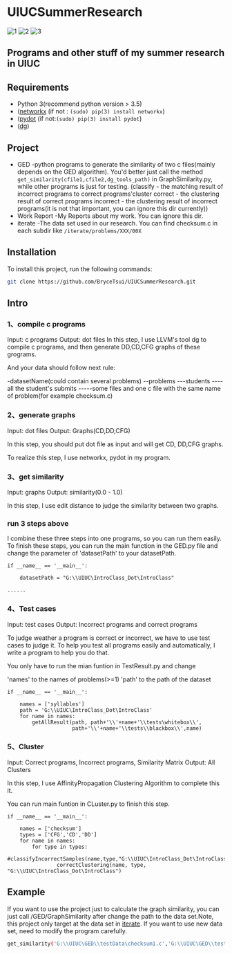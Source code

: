 # UIUCSummerResearch
![1](https://img.shields.io/github/issues/BryceTsui/UIUCSummerResearch) ![2](https://img.shields.io/github/forks/BryceTsui/UIUCSummerResearch) ![3](https://img.shields.io/github/stars/BryceTsui/UIUCSummerResearch)

## Programs and other stuff of my summer research in UIUC

## Requirements
 * Python 3(recommend python version > 3.5)
 * ([networkx](https://github.com/networkx/networkx) (if not : `(sudo) pip(3) install networkx`)
 * ([pydot](https://github.com/pydot/pydot) (if not:`(sudo) pip(3) install pydot`)
 * ([dg](https://github.com/mchalupa/dg))
 
 ## Project
 * GED -python programs to generate the similarity of two c files(mainly depends on the GED algorithm). You'd better just call the method ```get_similarity(cfile1,cfile2,dg_tools_path)``` in GraphSimilarity.py, while other programs is just for testing. 
 (classify - the matching result of incorrect programs to correct programs'cluster
 correct - the clustering result of correct programs
 incorrect - the clustering result of incorrect programs(it is not that important, you can ignore this dir currently))
 * Work Report -My Reports about my work. You can ignore this dir. 
 * iterate -The data set used in our research. You can find checksum.c in each subdir like ```/iterate/problems/XXX/00X```
 
 
 
## Installation

To install this project, run the following commands:
```bash
git clone https://github.com/BryceTsui/UIUCSummerResearch.git
```
## Intro
### 1、compile c programs
Input: c programs
Output: dot files 
In this step, I use LLVM's tool dg to compile c programs, and then generate DD,CD,CFG graphs of these grograms. 

And your data should follow next rule:

-datasetName(could contain several problems)
--problems
---students
----all the student's submits
-----some files and one c file with the same name of problem(for example checksum.c)


### 2、generate graphs

Input: dot files
Output: Graphs(CD,DD,CFG)

In this step, you should put dot file as input and will get CD, DD,CFG graphs.

To realize this step, I use networkx, pydot in my program.

### 3、get similarity

Input: graphs
Output: similarity(0.0 - 1.0)

In this step, I use edit distance to judge the similarity between two graphs.


### run 3 steps above
I combine these three steps into one programs, so you can run them easily.
To finish these steps, you can run the main function in the GED.py file and change the parameter of 'datasetPath' to your datasetPath.

```
if __name__ == '__main__':

    datasetPath = "G:\\UIUC\IntroClass_Dot\IntroClass"

......

```

### 4、Test cases

Input: test cases
Output: Incorrect programs and correct programs

To judge weather a program is correct or incorrect, we have to use test cases to judge it. 
To help you test all programs easily and automatically, I write a program to help you do that. 

You only have to run the mian funtion in TestResult.py and change 

'names' to the names of problems(>=1)
'path' to the path of the dataset

```
if __name__ == '__main__':

    names = ['syllables']
    path = 'G:\\UIUC\IntroClass_Dot\IntroClass'
    for name in names:
        getAllResult(path, path+'\\'+name+'\\tests\whitebox\\',
                     path+'\\'+name+'\\tests\\blackbox\\',name)

```

### 5、Cluster
Input: Correct programs, Incorrect programs, Similarity Matrix
Output: All Clusters

In this step, I use AffinityPropagation Clustering Algorithm to complete this it. 

You can run main funtion in CLuster.py to finish this step.

```
if __name__ == '__main__':

    names = ['checksum']
    types = ['CFG','CD','DD']
    for name in names:
        for type in types:
                #classifyIncorrectSamples(name,type,"G:\\UIUC\IntroClass_Dot\IntroClass")
                correctClustering(name, type, "G:\\UIUC\IntroClass_Dot\IntroClass")
```



## Example
If you want to use the project just to calculate the graph similarity, you can just call /GED/GraphSimilarity after change the path to the data set.Note, this project only target at the data set in [iterate](https://github.com/BryceTsui/UIUCSummerResearch/tree/master/iterate). If you want to use new data set,  need to modify the program carefully. 

```bash
get_similarity('G:\\UIUC\GED\\testData\checksum1.c','G:\\UIUC\GED\\testData\checksum2.c','G:\\UIUC\DDCD\dg\\build\\tools')
```


